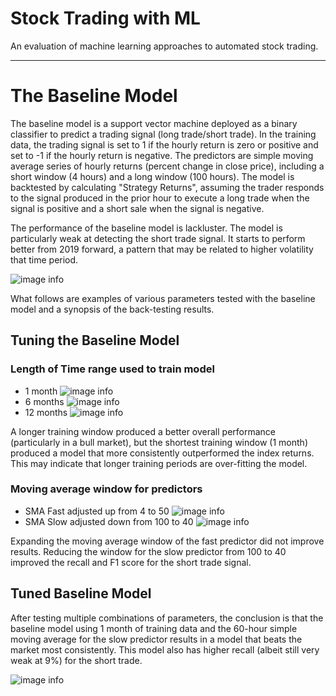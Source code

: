 # Stock Trading with ML
An evaluation of machine learning approaches to automated stock trading.

---
# The Baseline Model
 
The baseline model is a support vector machine deployed as a binary classifier to predict a trading signal (long trade/short trade). In the training data, the trading signal is set to 1 if the hourly return is zero or positive and set to -1 if the hourly return is negative. The predictors are simple moving average series of hourly returns (percent change in close price), including a short window (4 hours) and a long window (100 hours). The model is backtested by calculating "Strategy Returns", assuming the trader responds to the signal produced in the prior hour to execute a long trade when the signal is positive and a short sale when the signal is negative.

The performance of the baseline model is lackluster. The model is particularly weak at detecting the short trade signal. It starts to perform better from 2019 forward, a pattern that may be related to higher volatility that time period.

![image info](./Resources/predictions_svm_3mo.png)

What follows are examples of various parameters tested with the baseline model and a synopsis of the back-testing results.

## Tuning the Baseline Model
### Length of Time range used to train model

* 1 month
![image info](./Resources/predictions_svm_1mo.png)
* 6 months
![image info](./Resources/predictions_svm_6mo.png)
* 12 months
![image info](./Resources/predictions_svm_12mo.png)

A longer training window produced a better overall performance (particularly in a bull market), but the shortest training window (1 month) produced a model that more consistently outperformed the index returns. This may indicate that longer training periods are over-fitting the model.

### Moving average window for predictors

* SMA Fast adjusted up from 4 to 50
![image info](./Resources/predictions_svm_3mo_sma50_short.png)
* SMA Slow adjusted down from 100 to 40
![image info](./Resources/predictions_svm_3mo_sma40_long.png)


Expanding the moving average window of the fast predictor did not improve results. Reducing the window for the slow predictor from 100 to 40 improved the recall and F1 score for the short trade signal.

## Tuned Baseline Model

After testing multiple combinations of parameters, the conclusion is that the baseline model using 1 month of training data and the 60-hour simple moving average for the slow predictor results in a model that beats the market most consistently. This model also has higher recall (albeit still very weak at 9%) for the short trade. 

![image info](./Resources/predictions_svm_1mo_sma60_long.png)
